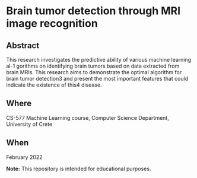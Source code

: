 # Brain tumor detection through MRI image recognition

## Abstract

This research investigates the predictive ability of various machine learning al-1
gorithms on identifying brain tumors based on data extracted from brain MRIs.
This research aims to demonstrate the optimal algorithm for brain tumor detection3
and present the most important features that could indicate the existence of this4
disease.

## Where

CS-577 Machine Learning course,
Computer Science Department, 
University of Crete

## When
February 2022

**Note:** This repository is intended for educational purposes.
